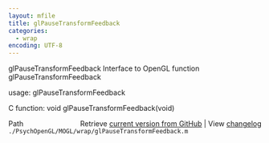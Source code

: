 ```yaml
---
layout: mfile
title: glPauseTransformFeedback
categories:
  - wrap
encoding: UTF-8
---
```


glPauseTransformFeedback  Interface to OpenGL function glPauseTransformFeedback

usage:  glPauseTransformFeedback

C function:  void glPauseTransformFeedback(void)


<div class="code_header" style="text-align:right;">
  <span style="float:left;">Path&nbsp;&nbsp;</span> <span class="counter">Retrieve <a href=
  "https://raw.github.com/Psychtoolbox-3/Psychtoolbox-3/beta/./PsychOpenGL/MOGL/wrap/glPauseTransformFeedback.m">current version from GitHub</a> | View <a href=
  "https://github.com/Psychtoolbox-3/Psychtoolbox-3/commits/beta/./PsychOpenGL/MOGL/wrap/glPauseTransformFeedback.m">changelog</a></span>
</div>
<div class="code">
  <code>./PsychOpenGL/MOGL/wrap/glPauseTransformFeedback.m</code>
</div>
